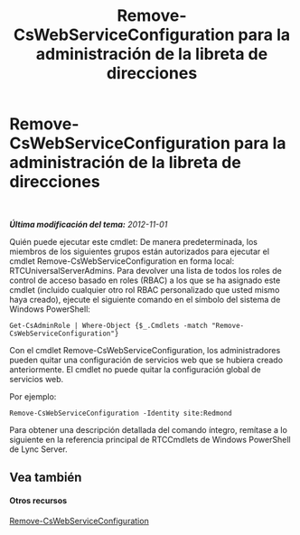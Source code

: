 ﻿---
title: Remove-CsWebServiceConfiguration para la administración de la libreta de direcciones
TOCTitle: Remove-CsWebServiceConfiguration para la administración de la libreta de direcciones
ms:assetid: 91947cad-5cdd-41b9-83e1-650703c55879
ms:mtpsurl: https://technet.microsoft.com/es-es/library/Gg429713(v=OCS.15)
ms:contentKeyID: 48276016
ms.date: 01/07/2017
mtps_version: v=OCS.15
ms.translationtype: HT
---

# Remove-CsWebServiceConfiguration para la administración de la libreta de direcciones

 

_**Última modificación del tema:** 2012-11-01_

Quién puede ejecutar este cmdlet: De manera predeterminada, los miembros de los siguientes grupos están autorizados para ejecutar el cmdlet Remove-CsWebServiceConfiguration en forma local: RTCUniversalServerAdmins. Para devolver una lista de todos los roles de control de acceso basado en roles (RBAC) a los que se ha asignado este cmdlet (incluido cualquier otro rol RBAC personalizado que usted mismo haya creado), ejecute el siguiente comando en el símbolo del sistema de Windows PowerShell:

    Get-CsAdminRole | Where-Object {$_.Cmdlets -match "Remove-CsWebServiceConfiguration"}

Con el cmdlet Remove-CsWebServiceConfiguration, los administradores pueden quitar una configuración de servicios web que se hubiera creado anteriormente. El cmdlet no puede quitar la configuración global de servicios web.

Por ejemplo:

    Remove-CsWebServiceConfiguration -Identity site:Redmond

Para obtener una descripción detallada del comando íntegro, remítase a lo siguiente en la referencia principal de RTCCmdlets de Windows PowerShell de Lync Server.

## Vea también

#### Otros recursos

[Remove-CsWebServiceConfiguration](remove-cswebserviceconfiguration.md)

